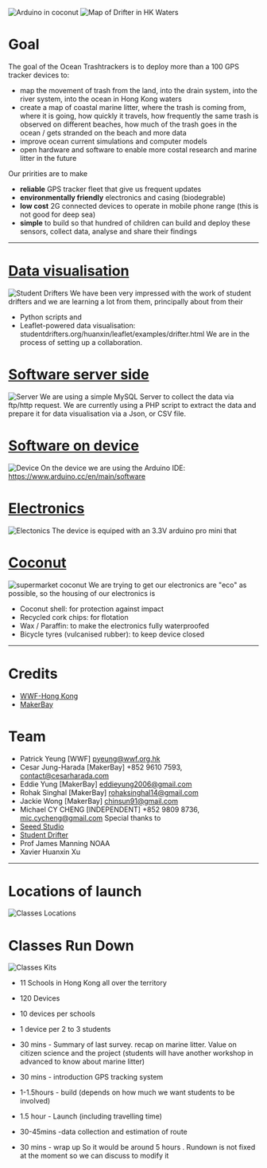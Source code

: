 ![Arduino in coconut](https://c1.staticflickr.com/3/2940/32739309070_780d739c2a_z.jpg)
![Map of Drifter in HK Waters](https://c2.staticflickr.com/4/3695/32739310090_6fef4b8bc1_z.jpg)

# Goal
The goal of the Ocean Trashtrackers is to deploy more than a 100 GPS tracker devices to: 
- map the movement of trash from the land, into the drain system, into the river system, into the ocean in Hong Kong waters
- create a map of coastal marine litter, where the trash is coming from, where it is going, how quickly it travels, how frequently the same trash is observed on different beaches, how much of the trash goes in the ocean / gets stranded on the beach and more data 
- improve ocean current simulations and computer models
- open hardware and software to enable more costal research and marine litter in the future

Our pririties are to make
- <b>reliable</b> GPS tracker fleet that give us frequent updates
- <b>environmentally friendly</b> electronics and casing (biodegrable)
- <b>low cost</b> 2G connected devices to operate in mobile phone range (this is not good for deep sea)
- <b>simple</b> to build so that hundred of children can build and deploy these sensors, collect data, analyse and share their findings

<hr>

# [Data visualisation](https://github.com/MakerBay/Trashtracker/tree/master/Dataviz)
![Student Drifters](https://c1.staticflickr.com/3/2937/33684581620_3e84727a2c_z.jpg)
We have been very impressed with the work of student drifters and we are learning a lot from them, principally about from their 
- Python scripts and
- Leaflet-powered data visualisation: studentdrifters.org/huanxin/leaflet/examples/drifter.html
We are  in the process of setting up a collaboration.

# [Software server side](https://github.com/MakerBay/Trashtracker/tree/master/Server)
![Server](https://c1.staticflickr.com/3/2922/33257374233_097e389557_z.jpg)
We are using a simple MySQL Server to collect the data via ftp/http request.
We are currently using a PHP script to extract the data and prepare it for data visualisation via a Json, or CSV file. 

# [Software on device](https://github.com/MakerBay/Trashtracker/tree/master/Tracker)
![Device](https://c1.staticflickr.com/3/2909/33257361673_d1350ff440_z.jpg)
On the device we are using the Arduino IDE: https://www.arduino.cc/en/main/software

# [Electronics](https://github.com/MakerBay/Trashtracker/tree/master/Electronics)
![Electonics](https://c1.staticflickr.com/3/2911/33684464920_3e7cd0a56f_z.jpg)
The device is equiped with an 3.3V arduino pro mini that

# [Coconut](https://github.com/MakerBay/Trashtracker/tree/master/Coconut)
![supermarket coconut](https://c1.staticflickr.com/1/743/32590198664_fbb815bce5_z.jpg)
We are trying to get our electronics are "eco" as possible, so the housing of our electronics is
- Coconut shell: for protection against impact
- Recycled cork chips: for flotation
- Wax / Paraffin: to make the electronics fully waterproofed
- Bicycle tyres (vulcanised rubber): to keep device closed

<hr>

# Credits
- [WWF-Hong Kong](https://wwf.org.hk)
- [MakerBay](https://www.makerbay.org)

# Team
- Patrick Yeung [WWF] pyeung@wwf.org.hk
- Cesar Jung-Harada [MakerBay] +852 9610 7593, contact@cesarharada.com
- Eddie Yung [MakerBay] eddieyung2006@gmail.com
- Rohak Singhal [MakerBay] rohaksinghal14@gmail.com
- Jackie Wong [MakerBay] chinsun91@gmail.com
- Michael CY CHENG [INDEPENDENT] +852 9809 8736, mic.cycheng@gmail.com
Special thanks to 
- [Seeed Studio](https://www.seeedstudio.com)
- [Student Drifter](studentdrifters.org)
- Prof James Manning NOAA
- Xavier Huanxin Xu

<hr>

# Locations of launch
![Classes Locations](https://c2.staticflickr.com/4/3945/34068780145_6b6453739d_z.jpg)


# Classes Run Down
![Classes Kits](https://c2.staticflickr.com/4/3763/33049914560_2f45c87649_z.jpg)

- 11 Schools in Hong Kong all over the territory
- 120 Devices
- 10 devices per schools
- 1 device per 2 to 3 students

- 30 mins - Summary of last survey. recap on marine litter. Value on citizen science and the project (students will have another workshop in advanced to know about marine litter)
- 30 mins - introduction GPS tracking system
- 1-1.5hours - build (depends on how much we want students to be involved)
- 1.5 hour - Launch (including travelling time)
- 30-45mins -data collection and estimation of route
- 30 mins - wrap up So it would be around 5 hours . Rundown is not fixed at the moment so we can discuss to modify it
